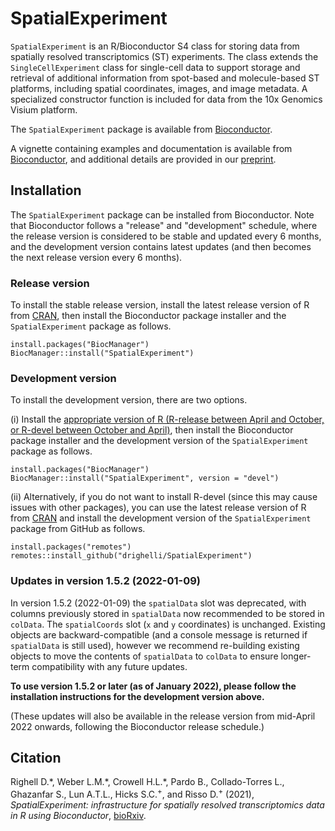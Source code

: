 # SpatialExperiment

`SpatialExperiment` is an R/Bioconductor S4 class for storing data from spatially resolved transcriptomics (ST) experiments. The class extends the `SingleCellExperiment` class for single-cell data to support storage and retrieval of additional information from spot-based and molecule-based ST platforms, including spatial coordinates, images, and image metadata. A specialized constructor function is included for data from the 10x Genomics Visium platform.

The `SpatialExperiment` package is available from [Bioconductor](https://bioconductor.org/packages/SpatialExperiment).

A vignette containing examples and documentation is available from [Bioconductor](https://bioconductor.org/packages/SpatialExperiment), and additional details are provided in our [preprint](https://www.biorxiv.org/content/10.1101/2021.01.27.428431v2).


## Installation

The `SpatialExperiment` package can be installed from Bioconductor. Note that Bioconductor follows a "release" and "development" schedule, where the release version is considered to be stable and updated every 6 months, and the development version contains latest updates (and then becomes the next release version every 6 months).


### Release version

To install the stable release version, install the latest release version of R from [CRAN](https://cran.r-project.org/), then install the Bioconductor package installer and the `SpatialExperiment` package as follows.

```
install.packages("BiocManager")
BiocManager::install("SpatialExperiment")
```

### Development version

To install the development version, there are two options.

(i) Install the [appropriate version of R (R-release between April and October, or R-devel between October and April)](http://bioconductor.org/developers/how-to/useDevel/), then install the Bioconductor package installer and the development version of the `SpatialExperiment` package as follows.

```
install.packages("BiocManager")
BiocManager::install("SpatialExperiment", version = "devel")
```

(ii) Alternatively, if you do not want to install R-devel (since this may cause issues with other packages), you can use the latest release version of R from [CRAN](https://cran.r-project.org/) and install the development version of the `SpatialExperiment` package from GitHub as follows.

```
install.packages("remotes")
remotes::install_github("drighelli/SpatialExperiment")
```

### Updates in version 1.5.2 (2022-01-09)

In version 1.5.2 (2022-01-09) the `spatialData` slot was deprecated, with columns previously stored in `spatialData` now recommended to be stored in `colData`. The `spatialCoords` slot (`x` and `y` coordinates) is unchanged. Existing objects are backward-compatible (and a console message is returned if `spatialData` is still used), however we recommend re-building existing objects to move the contents of `spatialData` to `colData` to ensure longer-term compatibility with any future updates.

**To use version 1.5.2 or later (as of January 2022), please follow the installation instructions for the development version above.**

(These updates will also be available in the release version from mid-April 2022 onwards, following the Bioconductor release schedule.)


## Citation

Righell D.\*, Weber L.M.\*, Crowell H.L.\*, Pardo B., Collado-Torres L., Ghazanfar S., Lun A.T.L., Hicks S.C.<sup>+</sup>, and Risso D.<sup>+</sup> (2021), *SpatialExperiment: infrastructure for spatially resolved transcriptomics data in R using Bioconductor*, [bioRxiv](https://www.biorxiv.org/content/10.1101/2021.01.27.428431v2).

